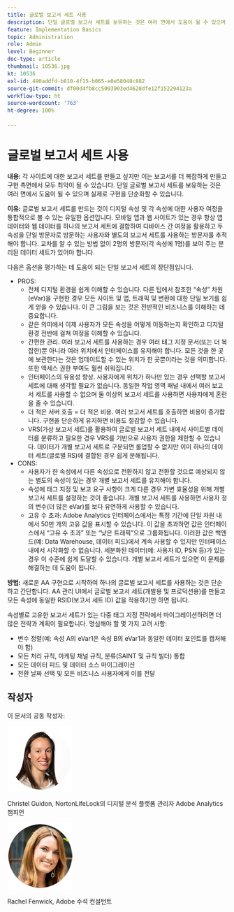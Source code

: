 ```yaml
---
title: 글로벌 보고서 세트 사용
description: 단일 글로벌 보고서 세트를 보유하는 것은 여러 면에서 도움이 될 수 있으며 실제로 구현을 단순화할 수 있습니다.
feature: Implementation Basics
topic: Administration
role: Admin
level: Beginner
doc-type: article
thumbnail: 10536.jpg
kt: 10536
exl-id: 490addfd-b810-4f15-b065-e0e58048c882
source-git-commit: df00d4fb8cc5093903ed4628dfe12f152294123a
workflow-type: ht
source-wordcount: '763'
ht-degree: 100%

---
```


# 글로벌 보고서 세트 사용

**내용:** 각 사이트에 대한 보고서 세트를 만들고 싶지만 이는 보고서를 더 복잡하게 만들고 구현 측면에서 모두 최악이 될 수 있습니다. 단일 글로벌 보고서 세트를 보유하는 것은 여러 면에서 도움이 될 수 있으며 실제로 구현을 단순화할 수 있습니다.

**이유:** 글로벌 보고서 세트를 만드는 것이 디지털 속성 및 각 속성에 대한 사용자 여정을 통합적으로 볼 수 있는 유일한 옵션입니다. 모바일 앱과 웹 사이트가 있는 경우 항상 앱 데이터와 웹 데이터를 하나의 보고서 세트에 결합하여 디바이스 간 여정을 활용하고 두 속성을 단일 방문자로 방문하는 사용자와 별도의 보고서 세트를 사용하는 방문자를 추적해야 합니다. 교차를 알 수 있는 방법 없이 2명의 방문자(각 속성에 1명)를 보여 주는 분리된 데이터 세트가 있어야 합니다.

다음은 옵션을 평가하는 데 도움이 되는 단일 보고서 세트의 장단점입니다.

* PROS:
   * 전체 디지털 환경을 쉽게 이해할 수 있습니다. 다른 팁에서 참조한 “속성” 차원(eVar)을 구현한 경우 모든 사이트 및 앱, 트래픽 및 변환에 대한 단일 보기를 쉽게 얻을 수 있습니다. 이 큰 그림을 보는 것은 전반적인 비즈니스를 이해하는 데 중요합니다.
   * 같은 의미에서 이제 사용자가 모든 속성을 어떻게 이동하는지 확인하고 디지털 환경 전반에 걸쳐 여정을 이해할 수 있습니다.
   * 간편한 관리. 여러 보고서 세트를 사용하는 경우 여러 태그 지정 문서(또는 더 복잡한)뿐 아니라 여러 위치에서 인터페이스를 유지해야 합니다. 모든 것을 한 곳에 보관한다는 것은 업데이트할 수 있는 위치가 한 곳뿐이라는 것을 의미합니다. 또한 액세스 권한 부여도 훨씬 쉬워집니다.
   * 인터페이스의 유용성 향상. 사용자에게 위치가 하나만 있는 경우 선택할 보고서 세트에 대해 생각할 필요가 없습니다. 동일한 작업 영역 패널 내에서 여러 보고서 세트를 사용할 수 없으며 둘 이상의 보고서 세트를 사용하면 사용자에게 혼란을 줄 수 있습니다.
   * 더 적은 서버 호출 = 더 적은 비용. 여러 보고서 세트를 호출하면 비용이 증가합니다. 구현을 단순하게 유지하면 비용도 절감할 수 있습니다.
   * VRS(가상 보고서 세트)를 활용하여 글로벌 보고서 세트 내에서 사이트별 데이터를 분류하고 필요한 경우 VRS를 기반으로 사용자 권한을 제한할 수 있습니다. 데이터가 개별 보고서 세트로 구분되면 롤업할 수 없지만 이미 하나의 데이터 세트(글로벌 RS)에 결합된 경우 쉽게 분해됩니다.
* CONS:
   * 사용자가 한 속성에서 다른 속성으로 전환하지 않고 전환할 것으로 예상되지 않는 별도의 속성이 있는 경우 개별 보고서 세트를 유지해야 합니다.
   * 속성에 태그 지정 및 보고 요구 사항이 크게 다른 경우 가변 효율성을 위해 개별 보고서 세트를 설정하는 것이 좋습니다. 개별 보고서 세트를 사용하면 사용자 정의 변수(더 많은 eVar)를 보다 유연하게 사용할 수 있습니다.
   * 고유 수 초과: Adobe Analytics 인터페이스에서는 특정 기간에 단일 차원 내에서 50만 개의 고유 값을 표시할 수 있습니다. 이 값을 초과하면 값은 인터페이스에서 “고유 수 초과” 또는 “낮은 트래픽”으로 그룹화됩니다. 이러한 값은 백엔드(예: Data Warehouse, 데이터 피드)에서 계속 사용할 수 있지만 인터페이스 내에서 시각화할 수 없습니다. 세분화된 데이터(예: 사용자 ID, PSN 등)가 있는 경우 이 수준에 쉽게 도달할 수 있습니다. 개별 보고서 세트가 있으면 이 문제를 해결하는 데 도움이 됩니다.

**방법:** 새로운 AA 구현으로 시작하여 하나의 글로벌 보고서 세트를 사용하는 것은 단순하고 간단합니다. AA 관리 UI에서 글로벌 보고서 세트(개발용 및 프로덕션용)를 만들고 모든 속성에 동일한 RSID(보고서 세트 ID) 값을 적용하기만 하면 됩니다.

속성별로 고유한 보고서 세트가 있는 다중 태그 지정 전략에서 마이그레이션하려면 더 많은 전략과 계획이 필요합니다. 명심해야 할 몇 가지 고려 사항:

* 변수 정렬(예: 속성 A의 eVar1은 속성 B의 eVar1과 동일한 데이터 포인트를 캡처해야 함)
* 모든 처리 규칙, 마케팅 채널 규칙, 분류(SAINT 및 규칙 빌더) 통합
* 모든 데이터 피드 및 데이터 소스 마이그레이션
* 전환 날짜 선택 및 모든 비즈니스 사용자에게 이를 전달

## 작성자

이 문서의 공동 작성자:

![Christel Guidon](assets/Christel-Headshot-150.png)

Christel Guidon, NortonLifeLock의 디지털 분석 플랫폼 관리자
Adobe Analytics 챔피언

![Rachel Fenwick](assets/Rachel-Fenwick-150.png)

Rachel Fenwick, Adobe 수석 컨설턴트
